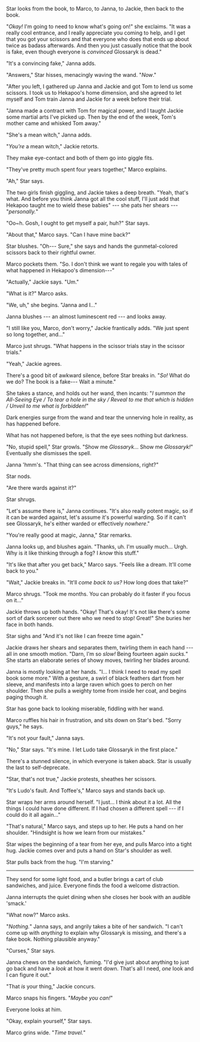 Star looks from the book, to Marco, to Janna, to Jackie, then back to
the book.

"_Okay!_ I'm going to need to know what's going on!" she exclaims.
"It was a really cool entrance, and I really appreciate you coming to
help, and I get that you got your scissors and that everyone who does
that ends up about twice as badass afterwards. And then you just
casually notice that the book is fake, even though everyone is _convinced_
Glossaryk is dead."

"It's a convincing fake," Janna adds.

"Answers," Star hisses, menacingly waving the wand. "_Now_."

"After you left, I gathered up Janna and Jackie and got Tom to lend us some
scissors. I took us to Hekapoo's home dimension, and she agreed to let
myself and Tom train Janna and Jackie for a week before their trial.

"Janna made a contract with Tom for magical power, and I taught Jackie
some martial arts I've picked up. Then by the end of the week, Tom's
mother came and whisked Tom away."

"She's a mean witch," Janna adds.

"_You're_ a mean witch," Jackie retorts.

They make eye-contact and both of them go into giggle fits.

"They've pretty much spent four years together," Marco explains.

"Ah," Star says.

The two girls finish giggling, and Jackie takes a deep breath. "Yeah,
that's what. And before you think Janna got all the cool stuff,
I'll just add that Hekapoo taught me to wield these babies" --- she
pats her shears --- "_personally._"

"Oo~h. Gosh, I ought to get myself a pair, huh?" Star says.

"About that," Marco says. "Can I have mine back?"

Star blushes. "Oh--- Sure," she says and hands the gunmetal-colored
scissors back to their rightful owner.

Marco pockets them. "So. I don't think we want to regale you with
tales of what happened in Hekapoo's dimension---"

"Actually," Jackie says. "Um."

"What is it?" Marco asks.

"We, uh," she begins. "Janna and I..."

Janna blushes --- an almost luminescent red --- and looks away.

"I still like you, Marco, don't worry," Jackie frantically adds. "We just
spent so long together, and..."

Marco just shrugs. "What happens in the scissor trials stay in the scissor trials."

"Yeah," Jackie agrees.

There's a good bit of awkward silence, before Star breaks in. "_So!_ What do we do?
The book is a fake--- Wait a minute."

She takes a stance, and holds out her wand, then incants: "_I summon the All-Seeing Eye /
To tear a hole in the sky / Reveal to me that which is hidden / Unveil to me what is forbidden!_"

Dark energies surge from the wand and tear the unnerving hole in reality, as has happened before.

What has not happened before, is that the eye sees nothing but darkness.

"No, stupid spell," Star growls. "Show me _Glossaryk_... Show me _Glossaryk!_" Eventually she dismisses
the spell.

Janna 'hmm's. "That thing can see across dimensions, right?"

Star nods.

"Are there wards against it?"

Star shrugs.

"Let's assume there is," Janna continues. "It's also really potent magic, so if it can be warded against,
let's assume it's powerful warding. So if it can't see Glossaryk, he's either warded or effectively _nowhere_."

"You're really good at magic, Janna," Star remarks.

Janna looks up, and blushes again. "Thanks, uh. I'm usually much... Urgh. Why is it like thinking through
a fog? I _know_ this stuff."

"It's like that after you get back," Marco says. "Feels like a dream. It'll come back to you."

"Wait," Jackie breaks in. "It'll _come back to us?_ How long does that take?"

Marco shrugs. "Took me months. You can probably do it faster if you focus on it..."

Jackie throws up both hands. "Okay! That's okay! It's not like there's some sort of
dark sorcerer out there who we need to stop! Great!" She buries her face in both hands.

Star sighs and "And it's not like I can freeze time again."

Jackie draws her shears and separates them, twirling them in each hand --- all in
one smooth motion. "Darn, I'm so _slow!_ Being fourteen again _sucks._" She starts
an elaborate series of showy moves, twirling her blades around.

Janna is mostly looking at her hands. "I... I think I need to read my spell book some more." With
a gesture, a swirl of black feathers dart from her sleeve, and manifests into a large raven which
goes to perch on her shoulder. Then she pulls a weighty tome from inside her coat, and begins
paging though it.

Star has gone back to looking miserable, fiddling with her wand.

Marco ruffles his hair in frustration, and sits down on Star's bed.
"Sorry guys," he says.

"It's not your fault," Janna says.

"No," Star says. "It's mine. I let Ludo take Glossaryk in the first place."

There's a stunned silence, in which everyone is taken aback. Star is usually
the last to self-deprecate.

"Star, that's not true," Jackie protests, sheathes her scissors.

"It's Ludo's fault. And Toffee's," Marco says and stands back up.

Star wraps her arms around herself. "I just... I think about it a lot.
All the things I could have done different. If I had chosen a different
spell --- if I could do it all again..."

"That's natural," Marco says, and steps up to her. He puts a hand on her
shoulder. "Hindsight is how we learn from our mistakes."

Star wipes the beginning of a tear from her eye, and pulls Marco into a tight
hug. Jackie comes over and puts a hand on Star's shoulder as well.

Star pulls back from the hug. "I'm starving."

----

They send for some light food, and a butler brings a cart of club sandwiches, and juice.
Everyone finds the food a welcome distraction.
 
Janna interrupts the quiet dining when she closes her book with an audible 'smack.'

"What now?" Marco asks.

"_Nothing._" Janna says, and angrily takes a bite of her sandwich. "I can't come up with _anything_
to explain why Glossaryk is missing, and there's a fake book. Nothing plausible anyway."

"Curses," Star says.

Janna chews on the sandwich, fuming. "I'd give just about anything to just go back and have
a _look_ at how it went down. That's all I need, _one_ look and I can figure it out."

"That _is_ your thing," Jackie concurs.

Marco snaps his fingers. "_Maybe you can!_"

Everyone looks at him.

"Okay, explain yourself," Star says.

Marco grins wide. "_Time travel._"
